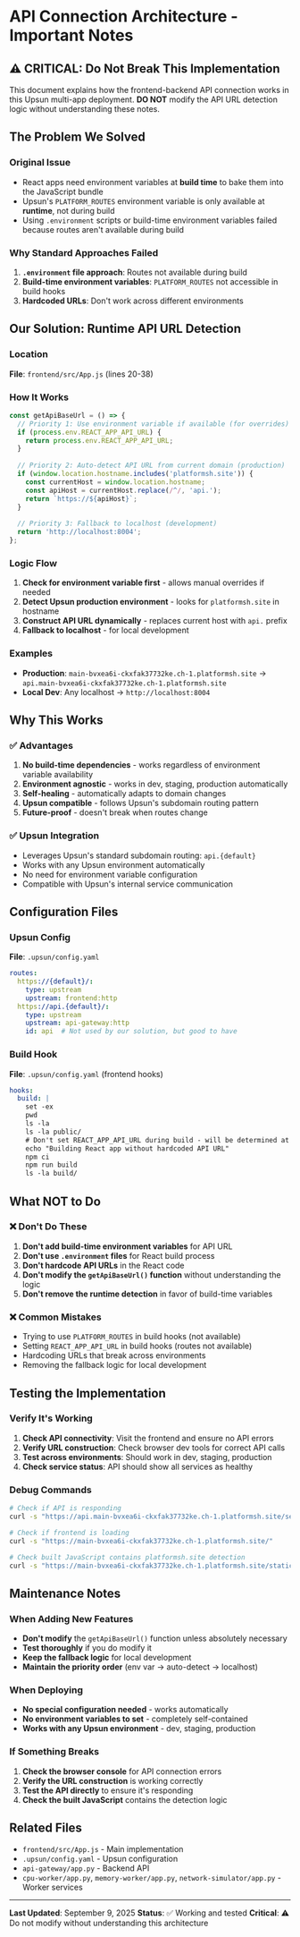 # API Connection Architecture - Important Notes

## ⚠️ CRITICAL: Do Not Break This Implementation

This document explains how the frontend-backend API connection works in this Upsun multi-app deployment. **DO NOT** modify the API URL detection logic without understanding these notes.

## The Problem We Solved

### Original Issue
- React apps need environment variables at **build time** to bake them into the JavaScript bundle
- Upsun's `PLATFORM_ROUTES` environment variable is only available at **runtime**, not during build
- Using `.environment` scripts or build-time environment variables failed because routes aren't available during build

### Why Standard Approaches Failed
1. **`.environment` file approach**: Routes not available during build
2. **Build-time environment variables**: `PLATFORM_ROUTES` not accessible in build hooks
3. **Hardcoded URLs**: Don't work across different environments

## Our Solution: Runtime API URL Detection

### Location
**File**: `frontend/src/App.js` (lines 20-38)

### How It Works
```javascript
const getApiBaseUrl = () => {
  // Priority 1: Use environment variable if available (for overrides)
  if (process.env.REACT_APP_API_URL) {
    return process.env.REACT_APP_API_URL;
  }
  
  // Priority 2: Auto-detect API URL from current domain (production)
  if (window.location.hostname.includes('platformsh.site')) {
    const currentHost = window.location.hostname;
    const apiHost = currentHost.replace(/^/, 'api.');
    return `https://${apiHost}`;
  }
  
  // Priority 3: Fallback to localhost (development)
  return 'http://localhost:8004';
};
```

### Logic Flow
1. **Check for environment variable first** - allows manual overrides if needed
2. **Detect Upsun production environment** - looks for `platformsh.site` in hostname
3. **Construct API URL dynamically** - replaces current host with `api.` prefix
4. **Fallback to localhost** - for local development

### Examples
- **Production**: `main-bvxea6i-ckxfak37732ke.ch-1.platformsh.site` → `api.main-bvxea6i-ckxfak37732ke.ch-1.platformsh.site`
- **Local Dev**: Any localhost → `http://localhost:8004`

## Why This Works

### ✅ Advantages
1. **No build-time dependencies** - works regardless of environment variable availability
2. **Environment agnostic** - works in dev, staging, production automatically
3. **Self-healing** - automatically adapts to domain changes
4. **Upsun compatible** - follows Upsun's subdomain routing pattern
5. **Future-proof** - doesn't break when routes change

### ✅ Upsun Integration
- Leverages Upsun's standard subdomain routing: `api.{default}`
- Works with any Upsun environment automatically
- No need for environment variable configuration
- Compatible with Upsun's internal service communication

## Configuration Files

### Upsun Config
**File**: `.upsun/config.yaml`
```yaml
routes:
  https://{default}/:
    type: upstream
    upstream: frontend:http
  https://api.{default}/:
    type: upstream
    upstream: api-gateway:http
    id: api  # Not used by our solution, but good to have
```

### Build Hook
**File**: `.upsun/config.yaml` (frontend hooks)
```yaml
hooks:
  build: |
    set -ex
    pwd
    ls -la
    ls -la public/
    # Don't set REACT_APP_API_URL during build - will be determined at runtime
    echo "Building React app without hardcoded API URL"
    npm ci
    npm run build
    ls -la build/
```

## What NOT to Do

### ❌ Don't Do These
1. **Don't add build-time environment variables** for API URL
2. **Don't use `.environment` files** for React build process
3. **Don't hardcode API URLs** in the React code
4. **Don't modify the `getApiBaseUrl()` function** without understanding the logic
5. **Don't remove the runtime detection** in favor of build-time variables

### ❌ Common Mistakes
- Trying to use `PLATFORM_ROUTES` in build hooks (not available)
- Setting `REACT_APP_API_URL` in build hooks (routes not available)
- Hardcoding URLs that break across environments
- Removing the fallback logic for local development

## Testing the Implementation

### Verify It's Working
1. **Check API connectivity**: Visit the frontend and ensure no API errors
2. **Verify URL construction**: Check browser dev tools for correct API calls
3. **Test across environments**: Should work in dev, staging, production
4. **Check service status**: API should show all services as healthy

### Debug Commands
```bash
# Check if API is responding
curl -s "https://api.main-bvxea6i-ckxfak37732ke.ch-1.platformsh.site/services/status"

# Check if frontend is loading
curl -s "https://main-bvxea6i-ckxfak37732ke.ch-1.platformsh.site/"

# Check built JavaScript contains platformsh.site detection
curl -s "https://main-bvxea6i-ckxfak37732ke.ch-1.platformsh.site/static/js/main.*.js" | grep platformsh
```

## Maintenance Notes

### When Adding New Features
- **Don't modify** the `getApiBaseUrl()` function unless absolutely necessary
- **Test thoroughly** if you do modify it
- **Keep the fallback logic** for local development
- **Maintain the priority order** (env var → auto-detect → localhost)

### When Deploying
- **No special configuration needed** - works automatically
- **No environment variables to set** - completely self-contained
- **Works with any Upsun environment** - dev, staging, production

### If Something Breaks
1. **Check the browser console** for API connection errors
2. **Verify the URL construction** is working correctly
3. **Test the API directly** to ensure it's responding
4. **Check the built JavaScript** contains the detection logic

## Related Files
- `frontend/src/App.js` - Main implementation
- `.upsun/config.yaml` - Upsun configuration
- `api-gateway/app.py` - Backend API
- `cpu-worker/app.py`, `memory-worker/app.py`, `network-simulator/app.py` - Worker services

---
**Last Updated**: September 9, 2025
**Status**: ✅ Working and tested
**Critical**: ⚠️ Do not modify without understanding this architecture
